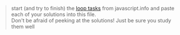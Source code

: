 > start (and try to finish) the [loop tasks](https://javascript.info/while-for) from javascript.info and paste each of your solutions into this file.  
> Don't be afraid of peeking at the solutions!  Just be sure you study them well

